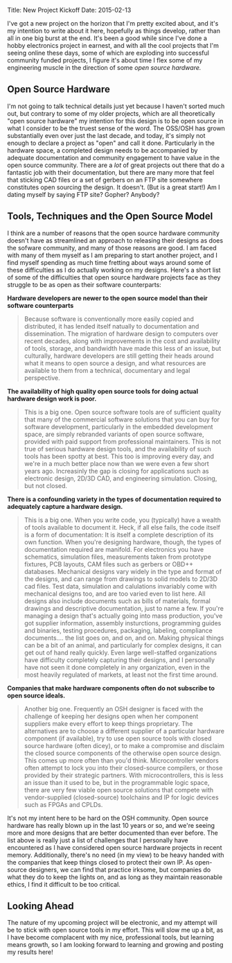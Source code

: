 Title: New Project Kickoff
Date: 2015-02-13

I've got a new project on the horizon that I'm pretty excited about, and it's my intention to write about it here, hopefully as things develop, rather than all in one big burst at the end.  It's been a good while since I've done a hobby electronics project in earnest, and with all the cool projects that I'm seeing online these days, some of which are exploding into successful community funded projects, I figure it's about time I flex some of my engineering muscle in the direction of some _open source hardware._

Open Source Hardware
--------------------
I'm not going to talk technical details just yet because I haven't sorted much out, but contrary to some of my older projects, which are all theoretically "open source hardware" my intention for this design is to be open source in what I consider to be the truest sense of the word.  The OSS/OSH has grown substantially even over just the last decade, and today, it's simply not enough to declare a project as "open" and call it done.  Particularly in the hardware space, a completed design needs to be accompanied by adequate documentation and community engagement to have value in the open source community.  There are a _lot_ of great projects out there that do a fantastic job with their documentation, but there are many more that feel that sticking CAD files or a set of gerbers on an FTP site somewhere constitutes open sourcing the design.  It doesn't.  (But is a great start!) Am I dating myself by saying FTP site?  Gopher?  Anybody?

Tools, Techniques and the Open Source Model
-------------------------------------------
I think are a number of reasons that the open source hardware community doesn't have as streamlined an approach to releasing their designs as does the sofware community, and many of those reasons are good.  I am faced with many of them myself as I am preparing to start another project, and I find myself spending as much time fretting about ways around some of these difficulties as I do actually working on my designs.  Here's a short list of some of the difficulties that open source hardware projects face as they struggle to be as open as their software counterparts:

 **Hardware developers are newer to the open source model than their software counterparts**
 > Because software is conventionally more easily copied and distributed, it has lended itself natually to documentation and dissemination.  The migration of hardware design to computers over recent decades, along with improvements in the cost and availability of tools, storage, and bandwidth have made this less of an issue, but culturally, hardware developers are still getting their heads around what it means to open source a design, and what resources are available to them from a technical, documentary and legal perspective.
 
 **The availability of high quality open source tools for doing actual hardware design work is poor.**
 > This is a big one.  Open source software tools are of sufficient quality that many of the commercial software solutions that you can buy for software development, particularly in the embedded development space, are simply rebranded variants of open source software, provided with paid support from professional maintainers.  This is not true of serious hardware design tools, and the availability of such tools has been spotty at best.  This too is improving every day, and we're in a much better place now than we were even a few short years ago.  Increasinly the gap is closing for applications such as electronic design, 2D/3D CAD, and engineering simulation.  Closing, but not closed.
 
 **There is a confounding variety in the types of documentation required to adequately capture a hardware design.**
 > This is a big one.  When you write code, you (typically) have a wealth of tools available to document it.  Heck, if all else fails, the code itself is a form of documentation:  It is itself a complete description of its own function.  When you're designing hardware, though, the types of documentation required are manifold.  For electronics you have schematics, simulation files, measurements taken from prototype fixtures, PCB layouts, CAM files such as gerbers or OBD++ databases.  Mechanical designs vary widely in the type and format of the designs, and can range from drawings to solid models to 2D/3D cad files.  Test data, simulation and calulations invariably come with mechanical designs too, and are too varied even to list here.  All designs also include documents such as bills of materials, formal drawings and descriptive documentation, just to name a few. If you're managing a design that's actually going into mass production, you've got supplier information, assembly insturctions, programming guides and binaries, testing procedures, packaging, labeling, compliance documents.... the list goes on, and on, and on.  Making physical things can be a bit of an animal, and particularly for complex designs, it can get out of hand really quickly.  Even large well-staffed organizations have difficulty completely capturing their designs, and I personally have not seen it done completely in any organization, even in the most heavily regulated of markets, at least not the first time around.
 
 **Companies that make hardware components often do not subscribe to open source ideals.**  
 > Another big one. Frequently an OSH designer is faced with the challenge of keeping her designs open when her component suppliers make every effort to keep things proprietary.  The alternatives are to choose a different supplier of a particular hardware component (if available), try to use open source tools with closed source hardware (often dicey), or to make a compromise and disclaim the closed source components of the otherwise open source design.  This comes up more often than you'd think.  Microcontroller vendors often attempt to lock you into their closed-source compilers, or those provided by their strategic partners.  With microcontrollers, this is less an issue than it used to be, but in the programmable logic space, there are very few viable open source solutions that compete with vendor-supplied (closed-source) toolchains and IP for logic devices such as FPGAs and CPLDs.

It's not my intent here to be hard on the OSH community. Open source hardware has really blown up in the last 10 years or so, and we're seeing more and more designs that are better documented than ever before.  The list above is really just a list of challenges that I personally have encountered as I have considered open source hardware projects in recent memory.  Additionally, there's no need (in my view) to be heavy handed with the companies that keep things closed to protect their own IP.  As open-source designers, we can find that practice irksome, but companies do what they do to keep the lights on, and as long as they maintain reasonable ethics, I find it difficult to be too critical.

Looking Ahead
-------------
The nature of my upcoming project will be electronic, and my attempt will be to stick with open source tools in my effort.  This will slow me up a bit, as I have become complacent with my nice, professional tools, but learning means growth, so I am looking forward to learning and growing and posting my results here!
